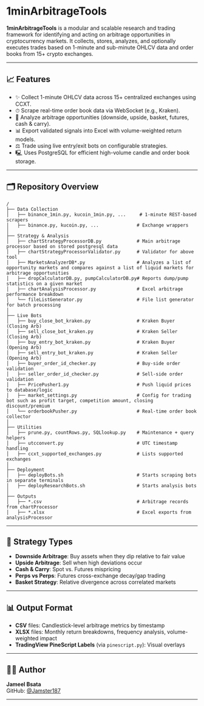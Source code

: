 # 1minArbitrageTools

**1minArbitrageTools** is a modular and scalable research and trading framework for identifying and acting on arbitrage opportunities in cryptocurrency markets. It collects, stores, analyzes, and optionally executes trades based on 1-minute and sub-minute OHLCV data and order books from 15+ crypto exchanges.

---

## 📈 Features

- ✨ Collect 1-minute OHLCV data across 15+ centralized exchanges using CCXT.
- ⏱ Scrape real-time order book data via WebSocket (e.g., Kraken).
- 🔎 Analyze arbitrage opportunities (downside, upside, basket, futures, cash & carry).
- 📊 Export validated signals into Excel with volume-weighted return models.
- ⚖️ Trade using live entry/exit bots on configurable strategies.
- 🖳️ Uses PostgreSQL for efficient high-volume candle and order book storage.

---

## 🗂️ Repository Overview

```
/
├── Data Collection
│   ├── binance_1min.py, kucoin_1min.py, ...     # 1-minute REST-based scrapers
│   ├── binance.py, kucoin.py, ...              # Exchange wrappers
│
├── Strategy & Analysis
│   ├── chartStrategyProcessorDB.py             # Main arbitrage processor based on stored postgresql data
│   ├── chartStrategyProcessorValidator.py      # Validator for above tool
│   ├── MarketsAnalyzerDB*.py                   # Analyzes a list of opportunity markets and compares against a list of liquid markets for arbitrage opportunities
│   ├── dropCalculatorDB.py, pumpCalculatorDB.py# Reports dump/pump statistics on a given market
│   ├── chartAnalysisProcessor.py               # Excel arbitrage performance breakdown
│   └── fileListGenerator.py                    # File list generator for batch processing
│
├── Live Bots
│   ├── buy_close_bot_kraken.py                 # Kraken Buyer (Closing Arb)
│   ├── sell_close_bot_kraken.py                # Kraken Seller (Closing Arb)
│   ├── buy_entry_bot_kraken.py                 # Kraken Buyer (Opening Arb)
│   ├── sell_entry_bot_kraken.py                # Kraken Seller (Opening Arb)
│   ├── buyer_order_id_checker.py               # Buy-side order validation
│   ├── seller_order_id_checker.py              # Sell-side order validation
│   ├── PricePusher1.py                         # Push liquid prices to database/logic
│   ├── market_settings.py                      # Config for trading bot such as profit target, competition amount, closing discount/premium
│   └── orderbookPusher.py                      # Real-time order book collector
│
├── Utilities
│   ├── prune.py, countRows.py, SQLlookup.py    # Maintenance + query helpers
│   ├── utcconvert.py                           # UTC timestamp handling
│   ├── ccxt_supported_exchanges.py             # Lists supported exchanges
│
├── Deployment
│   ├── deployBots.sh                           # Starts scraping bots in separate terminals
│   ├── deployResearchBots.sh                   # Starts analysis bots
│
├── Outputs
│   ├── *.csv                                   # Arbitrage records from chartProcessor
│   ├── *.xlsx                                  # Excel exports from analysisProcessor
```

---

## 🔢 Strategy Types

- **Downside Arbitrage**: Buy assets when they dip relative to fair value
- **Upside Arbitrage**: Sell when high deviations occur
- **Cash & Carry**: Spot vs. Futures mispricing
- **Perps vs Perps**: Futures cross-exchange decay/gap trading
- **Basket Strategy**: Relative divergence across correlated markets

---

## 📊 Output Format

- **CSV** files: Candlestick-level arbitrage metrics by timestamp
- **XLSX** files: Monthly return breakdowns, frequency analysis, volume-weighted impact
- **TradingView PineScript Labels** (via `pinescript.py`): Visual overlays

---

## 👩‍💻 Author
**Jameel Bsata**  
GitHub: [@Jamster187](https://github.com/Jamster187)

---

